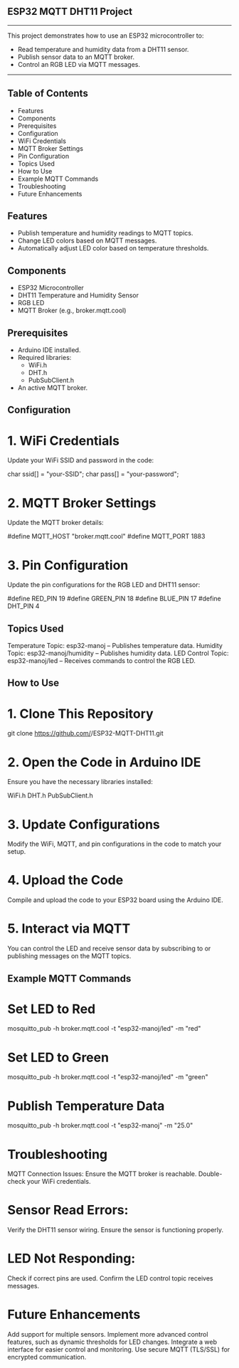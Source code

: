 ## ESP32 MQTT DHT11 Project
---------------------
This project demonstrates how to use an ESP32 microcontroller to:

- Read temperature and humidity data from a DHT11 sensor.
- Publish sensor data to an MQTT broker.
- Control an RGB LED via MQTT messages.
--------------------
## Table of Contents
- Features
- Components
- Prerequisites
- Configuration
- WiFi Credentials
- MQTT Broker Settings
- Pin Configuration
- Topics Used
- How to Use
- Example MQTT Commands
- Troubleshooting
- Future Enhancements

## Features

- Publish temperature and humidity readings to MQTT topics.
- Change LED colors based on MQTT messages.
- Automatically adjust LED color based on temperature thresholds.

## Components

- ESP32 Microcontroller
- DHT11 Temperature and Humidity Sensor
- RGB LED
- MQTT Broker (e.g., broker.mqtt.cool)

## Prerequisites

- Arduino IDE installed.
- Required libraries:
    - WiFi.h
    - DHT.h
    - PubSubClient.h
- An active MQTT broker.

## Configuration

# 1. WiFi Credentials
Update your WiFi SSID and password in the code:

char ssid[] = "your-SSID";
char pass[] = "your-password";

# 2. MQTT Broker Settings
Update the MQTT broker details:

#define MQTT_HOST "broker.mqtt.cool"
#define MQTT_PORT 1883

# 3. Pin Configuration
Update the pin configurations for the RGB LED and DHT11 sensor:

#define RED_PIN 19
#define GREEN_PIN 18
#define BLUE_PIN 17
#define DHT_PIN 4

## Topics Used

Temperature Topic: esp32-manoj – Publishes temperature data.
Humidity Topic: esp32-manoj/humidity – Publishes humidity data.
LED Control Topic: esp32-manoj/led – Receives commands to control the RGB LED.

## How to Use
# 1. Clone This Repository

git clone https://github.com/<your-username>/ESP32-MQTT-DHT11.git

# 2. Open the Code in Arduino IDE

Ensure you have the necessary libraries installed:

WiFi.h
DHT.h
PubSubClient.h

# 3. Update Configurations

Modify the WiFi, MQTT, and pin configurations in the code to match your setup.

# 4. Upload the Code

Compile and upload the code to your ESP32 board using the Arduino IDE.

# 5. Interact via MQTT
You can control the LED and receive sensor data by subscribing to or publishing messages on the MQTT topics.

## Example MQTT Commands

# Set LED to Red

mosquitto_pub -h broker.mqtt.cool -t "esp32-manoj/led" -m "red"

# Set LED to Green

mosquitto_pub -h broker.mqtt.cool -t "esp32-manoj/led" -m "green"

# Publish Temperature Data

mosquitto_pub -h broker.mqtt.cool -t "esp32-manoj" -m "25.0"

# Troubleshooting

MQTT Connection Issues:
Ensure the MQTT broker is reachable.
Double-check your WiFi credentials.

# Sensor Read Errors:

Verify the DHT11 sensor wiring.
Ensure the sensor is functioning properly.

# LED Not Responding:

Check if correct pins are used.
Confirm the LED control topic receives messages.

# Future Enhancements

Add support for multiple sensors.
Implement more advanced control features, such as dynamic thresholds for LED changes.
Integrate a web interface for easier control and monitoring.
Use secure MQTT (TLS/SSL) for encrypted communication.
